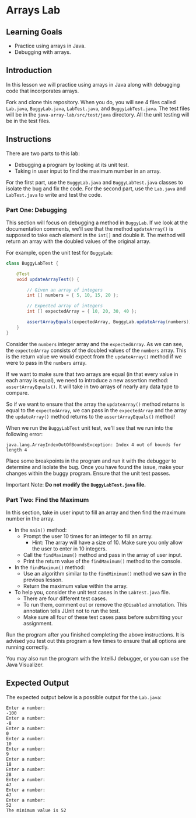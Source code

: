 # Arrays Lab

## Learning Goals

- Practice using arrays in Java.
- Debugging with arrays.

## Introduction

In this lesson we will practice using arrays in Java along with debugging
code that incorporates arrays.

Fork and clone this repository. When you do, you will see 4 files called
`Lab.java`, `BuggyLab.java`, `LabTest.java`, and `BuggyLabTest.java`. The test
files will be in the `java-array-lab/src/test/java` directory. All the unit
testing will be in the test files.

## Instructions

There are two parts to this lab:

- Debugging a program by looking at its unit test.
- Taking in user input to find the maximum number in an array.

For the first part, use the `BuggyLab.java` and `BuggyLabTest.java` classes to
isolate the bug and fix the code. For the second part, use the `Lab.java` and
`LabTest.java` to write and test the code.

### Part One: Debugging

This section will focus on debugging a method in `BuggyLab`. If we look at the
documentation comments, we'll see that the method `updateArray()` is supposed to
take each element in the `int[]` and double it. The method will return an array
with the doubled values of the original array.

For example, open the unit test for `BuggyLab`:

```java
class BuggyLabTest {

    @Test
    void updateArrayTest() {

        // Given an array of integers
        int [] numbers = { 5, 10, 15, 20 };

        // Expected array of integers
        int [] expectedArray = { 10, 20, 30, 40 };

        assertArrayEquals(expectedArray, BuggyLab.updateArray(numbers));
    }
}
```

Consider the `numbers` integer array and the `expectedArray`. As we can see, the
`expectedArray` consists of the doubled values of the `numbers` array. This is
the return value we would expect from the `updateArray()` method if we were to
pass in the `numbers` array.

If we want to make sure that two arrays are equal (in that every value in each
array is equal), we need to introduce a new assertion method:
`assertArrayEquals()`. It will take in two arrays of nearly any data type to
compare.

So if we want to ensure that the array the `updateArray()` method returns is
equal to the `expectedArray`, we can pass in the `expectedArray` and the array
the `updateArray()` method returns to the `assertArrayEquals()` method!

When we run the `BuggyLabTest` unit test, we'll see that we run into the
following error:

```text
java.lang.ArrayIndexOutOfBoundsException: Index 4 out of bounds for length 4
```

Place some breakpoints in the program and run it with the debugger to determine
and isolate the bug. Once you have found the issue, make your changes within the
buggy program. Ensure that the unit test passes.

Important Note: **Do not modify the `BuggyLabTest.java` file.**

### Part Two: Find the Maximum

In this section, take in user input to fill an array and then find the maximum
number in the array.

- In the `main()` method:
  - Prompt the user 10 times for an integer to fill an array.
    - Hint: The array will have a size of 10. Make sure you only allow the user to
      enter in 10 integers.
  - Call the `findMaximum()` method and pass in the array of user input.
  - Print the return value of the `findMaximum()` method to the console.
- In the `findMaximum()` method:
  - Use an algorithm similar to the `findMinimum()` method we saw in the
    previous lesson.
  - Return the maximum value within the array.
- To help you, consider the unit test cases in the `LabTest.java` file.
  - There are four different test cases.
  - To run them, comment out or remove the `@Disabled` annotation. This
    annotation tells JUnit not to run the test.
  - Make sure all four of these test cases pass before submitting your
    assignment.

Run the program after you finished completing the above instructions. It is
advised you test out this program a few times to ensure that all options are
running correctly.

You may also run the program with the IntelliJ debugger, or you can use the
Java Visualizer.

## Expected Output

The expected output below is a possible output for the `Lab.java`:

```text
Enter a number:
-100
Enter a number:
-8
Enter a number:
0
Enter a number:
10
Enter a number:
9
Enter a number:
18
Enter a number:
28
Enter a number:
47
Enter a number:
47
Enter a number:
52
The minimum value is 52
```
